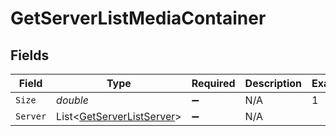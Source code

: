 # GetServerListMediaContainer


## Fields

| Field                                                                     | Type                                                                      | Required                                                                  | Description                                                               | Example                                                                   |
| ------------------------------------------------------------------------- | ------------------------------------------------------------------------- | ------------------------------------------------------------------------- | ------------------------------------------------------------------------- | ------------------------------------------------------------------------- |
| `Size`                                                                    | *double*                                                                  | :heavy_minus_sign:                                                        | N/A                                                                       | 1                                                                         |
| `Server`                                                                  | List<[GetServerListServer](../../Models/Requests/GetServerListServer.md)> | :heavy_minus_sign:                                                        | N/A                                                                       |                                                                           |